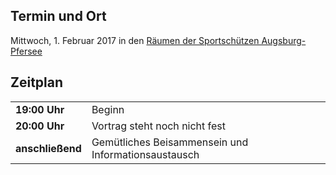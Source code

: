 ## Termin und Ort
Mittwoch, 1. Februar 2017 in den [Räumen der Sportschützen Augsburg-Pfersee](/Treffen/Treffpunkt/)

## Zeitplan
|||
|-|-|
|__19:00 Uhr__|Beginn|
|__20:00 Uhr__|Vortrag steht noch nicht fest|
|__anschließend__|Gemütliches Beisammensein und Informationsaustausch|
